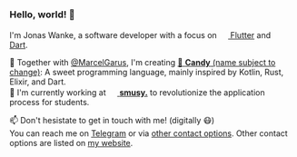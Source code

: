 ### Hello, world! 👋

I'm Jonas Wanke, a software developer with a focus on [<img src="https://storage.googleapis.com/cms-storage-bucket/4fd0db61df0567c0f352.png" width="16" height="16"> Flutter](https://flutter.dev) and [<img src="https://dart.dev/assets/shared/dart/icon/64.png" width="16" height="16"> Dart](https://dart.dev).

🍬 Together with [@MarcelGarus](https://github.com/MarcelGarus), I'm creating [🍭 **Candy** (name subject to change)](https://github.com/candy-lang/candy): A sweet programming language, mainly inspired by Kotlin, Rust, Elixir, and Dart.  
🌱 I'm currently working at [<img src="https://smusy.app/wp-content/uploads/2022/01/faviconV2.jpeg" width="16" height="16"> **smusy.**](https://smusy.de) to revolutionize the application process for students.  

📫 Don't hesistate to get in touch with me! (digitally 😷)  
You can reach me on [Telegram](https://t.me/JonasWanke) or via [other contact options](mailto:contact+github@wanke.dev). Other contact options are listed on [my website](https://wanke.dev).
